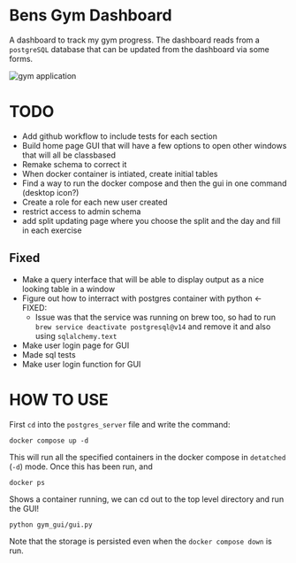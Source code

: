 # Bens Gym Dashboard

A dashboard to track my gym progress. The dashboard reads from a `postgreSQL` database that can be updated from the dashboard via some forms.

![gym application](https://user-images.githubusercontent.com/90726430/223159668-df36c78a-0ffe-43d1-8fd0-51809f12d836.png)


# TODO

- Add github workflow to include tests for each section
- Build home page GUI that will have a few options to open other windows that will all be classbased
- Remake schema to correct it 
- When docker container is intiated, create initial tables
- Find a way to run the docker compose and then the gui in one command (desktop icon?)
- Create a role for each new user created
- restrict access to admin schema
- add split updating page where you choose the split and the day and fill in each exercise

## Fixed

- Make a query interface that will be able to display output as a nice looking table in a window
- Figure out how to interract with postgres container with python <- FIXED:
  - Issue was that the service was running on brew too, so had to run `brew service deactivate postgresql@v14` and remove it and also using `sqlalchemy.text`
- Make user login page for GUI
- Made sql tests
- Make user login function for GUI

# HOW TO USE

First `cd` into the `postgres_server` file and write the command:

```shell
docker compose up -d
```

This will run all the specified containers in the docker compose in `detatched` (`-d`) mode. Once this has been run, and 

```shell
docker ps
```

Shows a container running, we can cd out to the top level directory and run the GUI!

```shell
python gym_gui/gui.py
```

Note that the storage is persisted even when the `docker compose down` is run.
